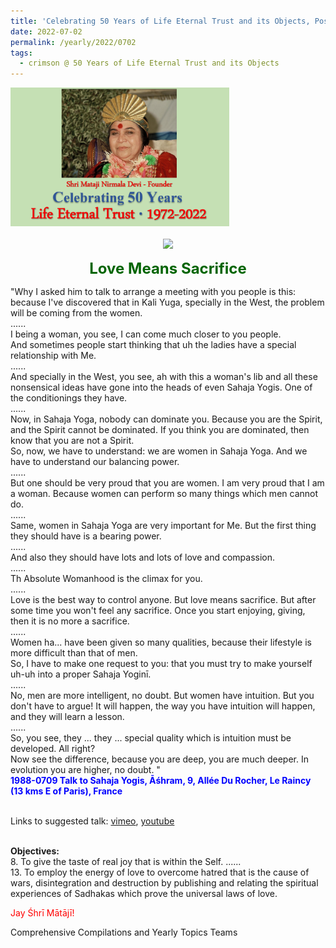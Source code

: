 ```yaml
---
title: 'Celebrating 50 Years of Life Eternal Trust and its Objects, Post 20'
date: 2022-07-02
permalink: /yearly/2022/0702
tags:
  - crimson @ 50 Years of Life Eternal Trust and its Objects
---
```


<div style="text-align: left"><img src="/images/Celebrating50YearsLET.png" width="350" /></div><br>

<div style="text-align: center"><img src="/images/images989_Balwant_Kumbhojkar_Collection.jpg" /></div>

<p style="color:DarkGreen; text-align:center">
<font size="+2"><b>Love Means Sacrifice</b><br></font>
</p>

<p>
"Why I asked him to talk to arrange a meeting with you people is this: because I've discovered that in Kali Yuga, specially in the West, the problem will be coming from the women.<br>
......<br>
I being a woman, you see, I can come much closer to you people.<br>
And sometimes people start thinking that uh the ladies have a special relationship with Me.<br>
......<br>
And specially in the West, you see, ah with this a woman's lib and all these nonsensical ideas have gone into the heads of even Sahaja Yogis. One of the conditionings they have.<br>
......<br>
Now, in Sahaja Yoga, nobody can dominate you. Because you are the Spirit, and the Spirit cannot be dominated. If you think you are dominated, then know that you are not a Spirit.<br>
So, now, we have to understand: we are women in Sahaja Yoga. And we have to understand our balancing power.<br>
......<br>
But one should be very proud that you are women. I am very proud that I am a woman. Because women can perform so many things which men cannot do. <br>
......<br>
Same, women in Sahaja Yoga are very important for Me. But the first thing they should have is a bearing power.<br>
......<br>
And also they should have lots and lots of love and compassion.<br>
......<br>
Th Absolute Womanhood is the climax for you.<br>
......<br>
Love is the best way to control anyone. But love means sacrifice. But after some time you won't feel any sacrifice. Once you start enjoying, giving, then it is no more a sacrifice.<br>
......<br>
Women ha... have been given so many qualities, because their lifestyle is more difficult than that of men.<br>
So, I have to make one request to you: that you must try to make yourself uh-uh into a proper Sahaja Yoginī.<br>
......<br>
No, men are more intelligent, no doubt. But women have intuition. But you don't have to argue! It will happen, the way you have intuition will happen, and they will learn a lesson.<br>
......<br>
So, you see, they ... they ... special quality which is intuition must be developed. All right?<br>
Now see the difference, because you are deep, you are much deeper. In evolution you are higher, no doubt. "<br>
<font color="blue"><b>1988-0709 Talk to Sahaja Yogis, Āśhram, 9, Allée Du Rocher, Le Raincy (13 kms E of Paris), France</b></font>
</p>

<br>
Links to suggested talk: <a href="https://vimeo.com/725081272"> vimeo</a>, <a href="https://soundcloud.com/sahaja-library/1988-0709-intuition-women"> youtube</a><br>
<br>


<p>
<b>Objectives:</b><br>
8. To give the taste of real joy that is within the Self. ......<br>
13. To employ the energy of love to overcome hatred that is the cause of wars, disintegration and destruction by publishing and relating the spiritual experiences of Sadhakas which prove the universal laws of love.<br>
</p>

<p style="color:red;">Jay Śhrī Mātājī!<br></p>

<p>
Comprehensive Compilations and Yearly Topics Teams
</p>